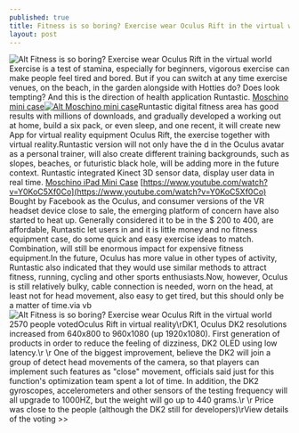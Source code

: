 ```yaml
---
published: true
title: Fitness is so boring? Exercise wear Oculus Rift in the virtual world
layout: post
---
```

![Alt Fitness is so boring? Exercise wear Oculus Rift in the virtual world](https://c2.staticflickr.com/2/1446/25602834240_1f61953d75_z.jpg)Exercise is a test of stamina, especially for beginners, vigorous exercise can make people feel tired and bored. But if you can switch at any time exercise venues, on the beach, in the garden alongside with Hotties do? Does look tempting? And this is the direction of health application Runtastic. [Moschino mini case](http://www.nodcase.com/moschino-french-fries-ipad-mini-case-p-3511.html)[![Alt Moschino mini case](http://www.nodcase.com/images/large/ipad/moschino_mi607_lrg.jpg)](http://www.nodcase.com/moschino-french-fries-ipad-mini-case-p-3511.html)Runtastic digital fitness area has good results with millions of downloads, and gradually developed a working out at home, build a six pack, or even sleep, and one recent, it will create new App for virtual reality equipment Oculus Rift, the exercise together with virtual reality.Runtastic version will not only have the d in the Oculus avatar as a personal trainer, will also create different training backgrounds, such as slopes, beaches, or futuristic black hole, will be adding more in the future context. Runtastic integrated Kinect 3D sensor data, display user data in real time. [Moschino iPad Mini Case](http://modesens.com/product/MOSCHINO--Letters-D-grad-Quilted-Nappa-Leather-Backpack-303629/) [https://www.youtube.com/watch?v=Y0KoC5Xf0Co](https://www.youtube.com/watch?v=Y0KoC5Xf0Co) Bought by Facebook as the Oculus, and consumer versions of the VR headset device close to sale, the emerging platform of concern have also started to heat up. Generally considered it to be in the $ 200 to 400, are affordable, Runtastic let users in and it is little money and no fitness equipment case, do some quick and easy exercise ideas to match. Combination, will still be enormous impact for expensive fitness equipment.In the future, Oculus has more value in other types of activity, Runtastic also indicated that they would use similar methods to attract fitness, running, cycling and other sports enthusiasts.Now, however, Oculus is still relatively bulky, cable connection is needed, worn on the head, at least not for head movement, also easy to get tired, but this should only be a matter of time.via vb![Alt Fitness is so boring? Exercise wear Oculus Rift in the virtual world](https://c2.staticflickr.com/2/1520/25877533446_aa933ba291.jpg)2570 people votedOculus Rift in virtual reality\rDK1, Oculus DK2 resolutions increased from 640x800 to 960x1080 (up 1920x1080). First generation of products in order to reduce the feeling of dizziness, DK2 OLED using low latency.\r \r One of the biggest improvement, believe the DK2 will join a group of detect head movements of the camera, so that players can implement such features as \"close\" movement, officials said just for this function\'s optimization team spent a lot of time. In addition, the DK2 gyroscopes, accelerometers and other sensors of the testing frequency will all upgrade to 1000HZ, but the weight will go up to 440 grams.\r \r Price was close to the people (although the DK2 still for developers)\rView details of the voting >>